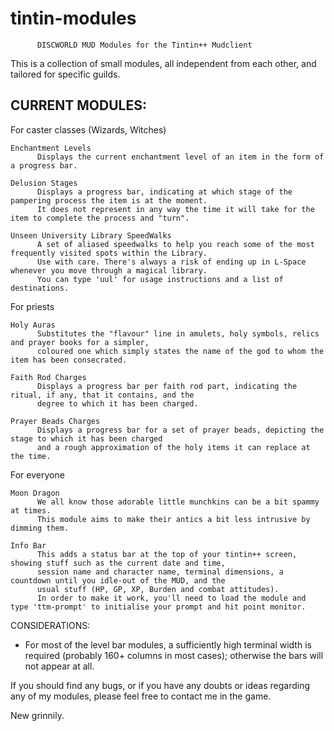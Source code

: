 tintin-modules
==============

          DISCWORLD MUD Modules for the Tintin++ Mudclient


This is a collection of small modules, all independent from each other, and tailored for specific guilds.

CURRENT MODULES:
---------------

For caster classes (Wizards, Witches)
   
    Enchantment Levels
          Displays the current enchantment level of an item in the form of a progress bar.
   
    Delusion Stages
          Displays a progress bar, indicating at which stage of the pampering process the item is at the moment.
          It does not represent in any way the time it will take for the item to complete the process and "turn".

    Unseen University Library SpeedWalks
          A set of aliased speedwalks to help you reach some of the most frequently visited spots within the Library.
          Use with care. There's always a risk of ending up in L-Space whenever you move through a magical library.
          You can type 'uul' for usage instructions and a list of destinations.

For priests

    Holy Auras
          Substitutes the "flavour" line in amulets, holy symbols, relics and prayer books for a simpler, 
          coloured one which simply states the name of the god to whom the item has been consecrated.

    Faith Rod Charges
          Displays a progress bar per faith rod part, indicating the ritual, if any, that it contains, and the
          degree to which it has been charged.

    Prayer Beads Charges
          Displays a progress bar for a set of prayer beads, depicting the stage to which it has been charged
          and a rough approximation of the holy items it can replace at the time.

For everyone

    Moon Dragon
          We all know those adorable little munchkins can be a bit spammy at times.
          This module aims to make their antics a bit less intrusive by dimming them.

    Info Bar
          This adds a status bar at the top of your tintin++ screen, showing stuff such as the current date and time,
          session name and character name, terminal dimensions, a countdown until you idle-out of the MUD, and the
          usual stuff (HP, GP, XP, Burden and combat attitudes).
          In order to make it work, you'll need to load the module and type 'ttm-prompt' to initialise your prompt and hit point monitor.

CONSIDERATIONS:
   - For most of the level bar modules, a sufficiently high terminal width is required (probably 160+ columns in most cases); otherwise the bars will not appear at all.

If you should find any bugs, or if you have any doubts or ideas regarding any of my modules, please feel free to contact me in the game.

New grinnily.
